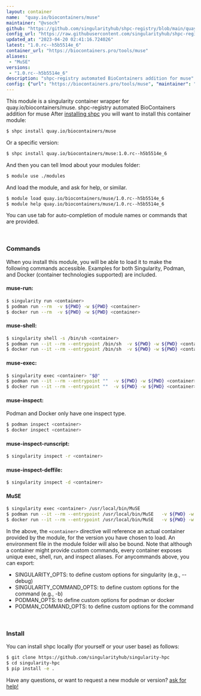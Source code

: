 ```yaml
---
layout: container
name:  "quay.io/biocontainers/muse"
maintainer: "@vsoch"
github: "https://github.com/singularityhub/shpc-registry/blob/main/quay.io/biocontainers/muse/container.yaml"
config_url: "https://raw.githubusercontent.com/singularityhub/shpc-registry/main/quay.io/biocontainers/muse/container.yaml"
updated_at: "2023-04-20 02:41:16.724026"
latest: "1.0.rc--h5b5514e_6"
container_url: "https://biocontainers.pro/tools/muse"
aliases:
 - "MuSE"
versions:
 - "1.0.rc--h5b5514e_6"
description: "shpc-registry automated BioContainers addition for muse"
config: {"url": "https://biocontainers.pro/tools/muse", "maintainer": "@vsoch", "description": "shpc-registry automated BioContainers addition for muse", "latest": {"1.0.rc--h5b5514e_6": "sha256:c8ffa1f7b3576796d13380f942812076479f3cdd7a807ff6991877c90dd698ed"}, "tags": {"1.0.rc--h5b5514e_6": "sha256:c8ffa1f7b3576796d13380f942812076479f3cdd7a807ff6991877c90dd698ed"}, "docker": "quay.io/biocontainers/muse", "aliases": {"MuSE": "/usr/local/bin/MuSE"}}
---
```


This module is a singularity container wrapper for quay.io/biocontainers/muse.
shpc-registry automated BioContainers addition for muse
After [installing shpc](#install) you will want to install this container module:


```bash
$ shpc install quay.io/biocontainers/muse
```

Or a specific version:

```bash
$ shpc install quay.io/biocontainers/muse:1.0.rc--h5b5514e_6
```

And then you can tell lmod about your modules folder:

```bash
$ module use ./modules
```

And load the module, and ask for help, or similar.

```bash
$ module load quay.io/biocontainers/muse/1.0.rc--h5b5514e_6
$ module help quay.io/biocontainers/muse/1.0.rc--h5b5514e_6
```

You can use tab for auto-completion of module names or commands that are provided.

<br>

### Commands

When you install this module, you will be able to load it to make the following commands accessible.
Examples for both Singularity, Podman, and Docker (container technologies supported) are included.

#### muse-run:

```bash
$ singularity run <container>
$ podman run --rm  -v ${PWD} -w ${PWD} <container>
$ docker run --rm  -v ${PWD} -w ${PWD} <container>
```

#### muse-shell:

```bash
$ singularity shell -s /bin/sh <container>
$ podman run --it --rm --entrypoint /bin/sh  -v ${PWD} -w ${PWD} <container>
$ docker run --it --rm --entrypoint /bin/sh  -v ${PWD} -w ${PWD} <container>
```

#### muse-exec:

```bash
$ singularity exec <container> "$@"
$ podman run --it --rm --entrypoint ""  -v ${PWD} -w ${PWD} <container> "$@"
$ docker run --it --rm --entrypoint ""  -v ${PWD} -w ${PWD} <container> "$@"
```

#### muse-inspect:

Podman and Docker only have one inspect type.

```bash
$ podman inspect <container>
$ docker inspect <container>
```

#### muse-inspect-runscript:

```bash
$ singularity inspect -r <container>
```

#### muse-inspect-deffile:

```bash
$ singularity inspect -d <container>
```


#### MuSE

```bash
$ singularity exec <container> /usr/local/bin/MuSE
$ podman run --it --rm --entrypoint /usr/local/bin/MuSE   -v ${PWD} -w ${PWD} <container> -c " $@"
$ docker run --it --rm --entrypoint /usr/local/bin/MuSE   -v ${PWD} -w ${PWD} <container> -c " $@"
```



In the above, the `<container>` directive will reference an actual container provided
by the module, for the version you have chosen to load. An environment file in the
module folder will also be bound. Note that although a container
might provide custom commands, every container exposes unique exec, shell, run, and
inspect aliases. For anycommands above, you can export:

 - SINGULARITY_OPTS: to define custom options for singularity (e.g., --debug)
 - SINGULARITY_COMMAND_OPTS: to define custom options for the command (e.g., -b)
 - PODMAN_OPTS: to define custom options for podman or docker
 - PODMAN_COMMAND_OPTS: to define custom options for the command

<br>

### Install

You can install shpc locally (for yourself or your user base) as follows:

```bash
$ git clone https://github.com/singularityhub/singularity-hpc
$ cd singularity-hpc
$ pip install -e .
```

Have any questions, or want to request a new module or version? [ask for help!](https://github.com/singularityhub/singularity-hpc/issues)